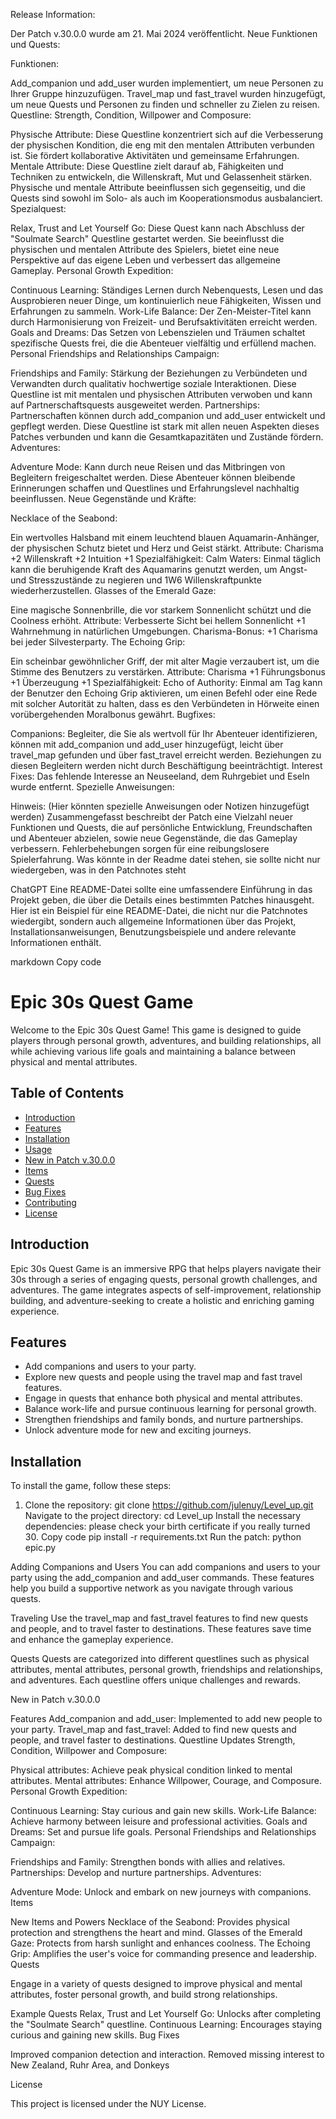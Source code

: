 Release Information:

Der Patch v.30.0.0 wurde am 21. Mai 2024 veröffentlicht.
Neue Funktionen und Quests:

Funktionen:

Add_companion und add_user wurden implementiert, um neue Personen zu Ihrer Gruppe hinzuzufügen.
Travel_map und fast_travel wurden hinzugefügt, um neue Quests und Personen zu finden und schneller zu Zielen zu reisen.
Questline: Strength, Condition, Willpower and Composure:

Physische Attribute: Diese Questline konzentriert sich auf die Verbesserung der physischen Kondition, die eng mit den mentalen Attributen verbunden ist. Sie fördert kollaborative Aktivitäten und gemeinsame Erfahrungen.
Mentale Attribute: Diese Questline zielt darauf ab, Fähigkeiten und Techniken zu entwickeln, die Willenskraft, Mut und Gelassenheit stärken. Physische und mentale Attribute beeinflussen sich gegenseitig, und die Quests sind sowohl im Solo- als auch im Kooperationsmodus ausbalanciert.
Spezialquest:

Relax, Trust and Let Yourself Go: Diese Quest kann nach Abschluss der "Soulmate Search" Questline gestartet werden. Sie beeinflusst die physischen und mentalen Attribute des Spielers, bietet eine neue Perspektive auf das eigene Leben und verbessert das allgemeine Gameplay.
Personal Growth Expedition:

Continuous Learning: Ständiges Lernen durch Nebenquests, Lesen und das Ausprobieren neuer Dinge, um kontinuierlich neue Fähigkeiten, Wissen und Erfahrungen zu sammeln.
Work-Life Balance: Der Zen-Meister-Titel kann durch Harmonisierung von Freizeit- und Berufsaktivitäten erreicht werden.
Goals and Dreams: Das Setzen von Lebenszielen und Träumen schaltet spezifische Quests frei, die die Abenteuer vielfältig und erfüllend machen.
Personal Friendships and Relationships Campaign:

Friendships and Family: Stärkung der Beziehungen zu Verbündeten und Verwandten durch qualitativ hochwertige soziale Interaktionen. Diese Questline ist mit mentalen und physischen Attributen verwoben und kann auf Partnerschaftsquests ausgeweitet werden.
Partnerships: Partnerschaften können durch add_companion und add_user entwickelt und gepflegt werden. Diese Questline ist stark mit allen neuen Aspekten dieses Patches verbunden und kann die Gesamtkapazitäten und Zustände fördern.
Adventures:

Adventure Mode: Kann durch neue Reisen und das Mitbringen von Begleitern freigeschaltet werden. Diese Abenteuer können bleibende Erinnerungen schaffen und Questlines und Erfahrungslevel nachhaltig beeinflussen.
Neue Gegenstände und Kräfte:

Necklace of the Seabond:

Ein wertvolles Halsband mit einem leuchtend blauen Aquamarin-Anhänger, der physischen Schutz bietet und Herz und Geist stärkt.
Attribute:
Charisma +2
Willenskraft +2
Intuition +1
Spezialfähigkeit:
Calm Waters: Einmal täglich kann die beruhigende Kraft des Aquamarins genutzt werden, um Angst- und Stresszustände zu negieren und 1W6 Willenskraftpunkte wiederherzustellen.
Glasses of the Emerald Gaze:

Eine magische Sonnenbrille, die vor starkem Sonnenlicht schützt und die Coolness erhöht.
Attribute:
Verbesserte Sicht bei hellem Sonnenlicht +1 Wahrnehmung in natürlichen Umgebungen.
Charisma-Bonus: +1 Charisma bei jeder Silvesterparty.
The Echoing Grip:

Ein scheinbar gewöhnlicher Griff, der mit alter Magie verzaubert ist, um die Stimme des Benutzers zu verstärken.
Attribute:
Charisma +1
Führungsbonus +1
Überzeugung +1
Spezialfähigkeit:
Echo of Authority: Einmal am Tag kann der Benutzer den Echoing Grip aktivieren, um einen Befehl oder eine Rede mit solcher Autorität zu halten, dass es den Verbündeten in Hörweite einen vorübergehenden Moralbonus gewährt.
Bugfixes:

Companions: Begleiter, die Sie als wertvoll für Ihr Abenteuer identifizieren, können mit add_companion und add_user hinzugefügt, leicht über travel_map gefunden und über fast_travel erreicht werden. Beziehungen zu diesen Begleitern werden nicht durch Beschäftigung beeinträchtigt.
Interest Fixes: Das fehlende Interesse an Neuseeland, dem Ruhrgebiet und Eseln wurde entfernt.
Spezielle Anweisungen:

Hinweis: (Hier könnten spezielle Anweisungen oder Notizen hinzugefügt werden)
Zusammengefasst beschreibt der Patch eine Vielzahl neuer Funktionen und Quests, die auf persönliche Entwicklung, Freundschaften und Abenteuer abzielen, sowie neue Gegenstände, die das Gameplay verbessern. Fehlerbehebungen sorgen für eine reibungslosere Spielerfahrung.
Was könnte in der Readme datei stehen, sie sollte nicht nur wiedergeben, was in den Patchnotes steht

ChatGPT
Eine README-Datei sollte eine umfassendere Einführung in das Projekt geben, die über die Details eines bestimmten Patches hinausgeht. Hier ist ein Beispiel für eine README-Datei, die nicht nur die Patchnotes wiedergibt, sondern auch allgemeine Informationen über das Projekt, Installationsanweisungen, Benutzungsbeispiele und andere relevante Informationen enthält.

markdown
Copy code
# Epic 30s Quest Game

Welcome to the Epic 30s Quest Game! This game is designed to guide players through personal growth, adventures, and building relationships, all while achieving various life goals and maintaining a balance between physical and mental attributes.

## Table of Contents
- [Introduction](#introduction)
- [Features](#features)
- [Installation](#installation)
- [Usage](#usage)
- [New in Patch v.30.0.0](#new-in-patch-v3000)
- [Items](#items)
- [Quests](#quests)
- [Bug Fixes](#bug-fixes)
- [Contributing](#contributing)
- [License](#license)

## Introduction
Epic 30s Quest Game is an immersive RPG that helps players navigate their 30s through a series of engaging quests, personal growth challenges, and adventures. The game integrates aspects of self-improvement, relationship building, and adventure-seeking to create a holistic and enriching gaming experience.

## Features
- Add companions and users to your party.
- Explore new quests and people using the travel map and fast travel features.
- Engage in quests that enhance both physical and mental attributes.
- Balance work-life and pursue continuous learning for personal growth.
- Strengthen friendships and family bonds, and nurture partnerships.
- Unlock adventure mode for new and exciting journeys.

## Installation
To install the game, follow these steps:

1. Clone the repository:
   git clone https://github.com/julenuy/Level_up.git
Navigate to the project directory:
  cd Level_up
Install the necessary dependencies:
  please check your birth certificate if you really turned 30. 
Copy code
pip install -r requirements.txt
Run the patch:
python epic.py

Adding Companions and Users
You can add companions and users to your party using the add_companion and add_user commands. These features help you build a supportive network as you navigate through various quests.

Traveling
Use the travel_map and fast_travel features to find new quests and people, and to travel faster to destinations. These features save time and enhance the gameplay experience.

Quests
Quests are categorized into different questlines such as physical attributes, mental attributes, personal growth, friendships and relationships, and adventures. Each questline offers unique challenges and rewards.

New in Patch v.30.0.0

Features
Add_companion and add_user: Implemented to add new people to your party.
Travel_map and fast_travel: Added to find new quests and people, and travel faster to destinations.
Questline Updates
Strength, Condition, Willpower and Composure:

Physical attributes: Achieve peak physical condition linked to mental attributes.
Mental attributes: Enhance Willpower, Courage, and Composure.
Personal Growth Expedition:

Continuous Learning: Stay curious and gain new skills.
Work-Life Balance: Achieve harmony between leisure and professional activities.
Goals and Dreams: Set and pursue life goals.
Personal Friendships and Relationships Campaign:

Friendships and Family: Strengthen bonds with allies and relatives.
Partnerships: Develop and nurture partnerships.
Adventures:

Adventure Mode: Unlock and embark on new journeys with companions.
Items

New Items and Powers
Necklace of the Seabond: Provides physical protection and strengthens the heart and mind.
Glasses of the Emerald Gaze: Protects from harsh sunlight and enhances coolness.
The Echoing Grip: Amplifies the user's voice for commanding presence and leadership.
Quests

Engage in a variety of quests designed to improve physical and mental attributes, foster personal growth, and build strong relationships.

Example Quests
Relax, Trust and Let Yourself Go: Unlocks after completing the "Soulmate Search" questline.
Continuous Learning: Encourages staying curious and gaining new skills.
Bug Fixes

Improved companion detection and interaction.
Removed missing interest to New Zealand, Ruhr Area, and Donkeys

License

This project is licensed under the NUY License. 
